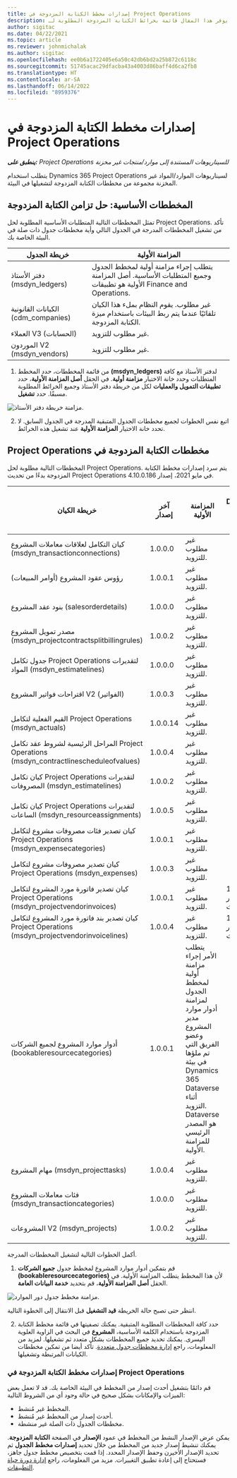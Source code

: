 ```yaml
---
title: إصدارات مخطط الكتابة المزدوجة في Project Operations
description: يوفر هذا المقال قائمة بخرائط الكتابة المزدوجة المطلوبة لـ Dynamics 365 Project Operations.
author: sigitac
ms.date: 04/22/2021
ms.topic: article
ms.reviewer: johnmichalak
ms.author: sigitac
ms.openlocfilehash: ee0b6a1722405e6a50c42db6bd2a25b872c6118c
ms.sourcegitcommit: 51745acac29dfacba43a4003d86baff4d6ca2fb8
ms.translationtype: HT
ms.contentlocale: ar-SA
ms.lasthandoff: 06/14/2022
ms.locfileid: "8959376"
---
```

# <a name="project-operations-dual-write-map-versions"></a>إصدارات مخطط الكتابة المزدوجة في Project Operations

_**ينطبق على:** Project Operations للسيناريوهات المستندة إلى موارد/منتجات غير مخزنة‬_

يتطلب استخدام Dynamics 365 Project Operations لسيناريوهات الموارد/المواد غير المخزنة مجموعة من مخططات الكتابة المزدوجة لتشغيلها في البيئة. 

## <a name="prerequisite-maps-dual-write-orchestration-solution"></a>المخططات الأساسية: حل تزامن الكتابة المزدوجة

تمثل المخططات التالية المتطلبات الأساسية المطلوبة لحل Project Operations. تأكد من تشغيل المخططات المدرجة في الجدول التالي وأية مخططات جدول ذات صلة في البيئة الخاصة بك.

| خريطة الجدول | المزامنة الأولية |
| --- | --- |
| دفتر الأستاذ (msdyn_ledgers) | يتطلب إجراء مزامنة أولية لمخطط الجدول وجميع المتطلبات الأساسية. أصل المزامنة الأولية هو تطبيقات Finance and Operations. |
| الكيانات القانونية (cdm_companies) | غير مطلوب. يقوم النظام بملء هذا الكيان تلقائيًا عندما يتم ربط البيئات باستخدام ميزة الكتابة المزدوجة. |
| العملاء V3 (الحسابات) | غير مطلوب للتزويد. |
| الموردون V2 (msdyn_vendors) | غير مطلوب للتزويد. |

1. من قائمة المخططات، حدد المخطط **(msdyn\_ledgers)** لدفتر الأستاذ مع كافة المتطلبات وحدد خانة الاختيار **مزامنة أولية**. في الحقل **أصل المزامنة الأولية**، حدد **تطبيقات التمويل والعمليات** لكل من خريطة دفتر الأستاذ وجميع الخرائط المطلوبة مسبقًا. حدد **تشغيل**.

![مزامنة خريطة دفتر الأستاذ.](media/DW6.png)

2. اتبع نفس الخطوات لجميع مخططات الجدول المتبقية المدرجة في الجدول السابق. لا تحدد خانة الاختيار **المزامنة الأولية** عند تشغيل هذه الخرائط.

## <a name="project-operations-dual-write-maps"></a>مخططات ‏‫الكتابة المزدوجة في Project Operations

المخططات التالية مطلوبة لحل Project Operations. يتم سرد إصدارات مخطط الكتابة المزدوجة بدءًا من تحديث Project Operations في مايو 2021، إصدار 4.10.0.186.

| خريطة الكيان | آخر إصدار | المزامنة الأولية | إصدار Dynamics 365 Finance المطلوب |
| --- | --- | --- | --- |
| كيان التكامل لعلاقات معاملات المشروع (msdyn\_transactionconnections) | 1.0.0.0  | غير مطلوب للتزويد. ||
| رؤوس عقود المشروع (أوامر المبيعات) | 1.0.0.1  | غير مطلوب للتزويد. ||
| بنود عقد المشروع (salesorderdetails) | 1.0.0.0  | غير مطلوب للتزويد. ||
| مصدر تمويل المشروع (msdyn_projectcontractsplitbillingrules) | 1.0.0.2 | غير مطلوب للتزويد. ||
| جدول تكامل Project Operations لتقديرات المواد (msdyn\_estimatelines) | 1.0.0.0  | غير مطلوب للتزويد. ||
| اقتراحات فواتير المشروع V2 (الفواتير) | 1.0.0.3 | غير مطلوب للتزويد. ||
| القيم الفعلية لتكامل Project Operations (msdyn_actuals) | 1.0.0.14  | غير مطلوب للتزويد. ||
| المراحل الرئيسية لشروط عقد تكامل Project Operations ‏ (msdyn_contractlinescheduleofvalues) | 1.0.0.4 | غير مطلوب للتزويد. ||
| كيان تكامل Project Operations لتقديرات المصروفات (msdyn_estimatelines) | 1.0.0.2 | غير مطلوب للتزويد. ||
| كيان تكامل Project Operations لتقديرات الساعات (msdyn_resourceassignments) | 1.0.0.5  | غير مطلوب للتزويد. ||
| كيان تصدير فئات مصروفات مشروع لتكامل Project Operations (msdyn_expensecategories) | 1.0.0.1 | غير مطلوب للتزويد. ||
| كيان تصدير مصروفات مشروع لتكامل Project Operations (msdyn_expenses) | 1.0.0.3 | غير مطلوب للتزويد. ||
| كيان تصدير فاتورة مورد المشروع لتكامل Project Operations (msdyn_projectvendorinvoices) | 1.0.0.1 | غير مطلوب للتزويد. |10.0.26 أو إصدار أحدث|
| كيان تصدير بند فاتورة مورد المشروع لتكامل Project Operations (msdyn_projectvendorinvoicelines) | 1.0.0.4 | غير مطلوب للتزويد. | 10.0.26 أو إصدار أحدث |
| أدوار موارد المشروع لجميع الشركات (bookableresourcecategories) | 1.0.0.1  | يتطلب الأمر إجراء مزامنة أولية لمخطط الجدول لمزامنة أدوار موارد مدير المشروع وعضو الفريق التي تم ملؤها في بيئة Dynamics 365 Dataverse أثناء التزويد. Dataverse هو المصدر الرئيسي للمزامنة الأولية. ||
| مهام المشروع (msdyn_projecttasks) | 1.0.0.4  | غير مطلوب للتزويد. ||
| فئات معاملات المشروع (msdyn_transactioncategories) | 1.0.0.0  | غير مطلوب للتزويد. ||
| المشروعات V2 (msdyn_projects) | 1.0.0.2 | غير مطلوب للتزويد. ||

أكمل الخطوات التالية لتشغيل المخططات المدرجة.

1. قم بتمكين أدوار موارد المشروع لمخطط جدول **جميع الشركات (bookableresourcecategories)** لأن هذا المخطط يتطلب المزامنة الأولية. في الحقل **أصل المزامنة الأولية**، قم بتحديد **خدمة البيانات العامة**. 

 ![مزامنة مخطط جدول دور الموارد.](media/6ResourceInitialSync.jpg)

 انتظر حتى تصبح حالة الخريطة **قيد التشغيل** قبل الانتقال إلى الخطوة التالية.

2. حدد كافة المخططات المطلوبة المتبقية. يمكنك تصفيتها في قائمة مخطط الكتابة المزدوجة باستخدام الكلمة الأساسية، **المشروع** في البحث في الزاوية العلوية اليسرى. يمكنك تحديد جميع المخططات بشكل متعدد ثم تشغيلها. لمزيد من المعلومات، راجع [إدارة مخططات جدول متعددة](/dynamics365/fin-ops-core/dev-itpro/data-entities/dual-write/multiple-entity-maps). تأكد أيضا من تمكين مخططات الكيانات المرتبطة وتشغيلها.

### <a name="project-operations-dual-write-map-versions"></a>إصدارات مخطط الكتابة المزدوجة في Project Operations

قم دائمًا بتشغيل أحدث إصدار من المخطط في البيئة الخاصة بك. قد لا تعمل بعض الميزات والإمكانات بشكل صحيح في حالة وجود أي من الشروط التالية:

- المخطط غير مُنشط.
- أحدث إصدار من المخطط غير مُنشط. 
- مخططات الجدول ذات الصلة غير منشطة.

يمكن عرض الإصدار النشط من المخطط في عمود **الإصدار** في الصفحة **الكتابة المزدوجة**. يمكنك تنشيط إصدار جديد من المخطط من خلال تحديد **إصدارات مخطط الجدول** ثم تحديد الإصدار الأخيرن وحفظ الإصدار المحدد. إذا قمت بتخصيص مخطط جدول جاهز، فستحتاج إلى إعادة تطبيق التغييرات. مزيد من المعلومات، راجع [إدارة دورة حياة التطبيقات](/dynamics365/fin-ops-core/dev-itpro/data-entities/dual-write/app-lifecycle-management).
